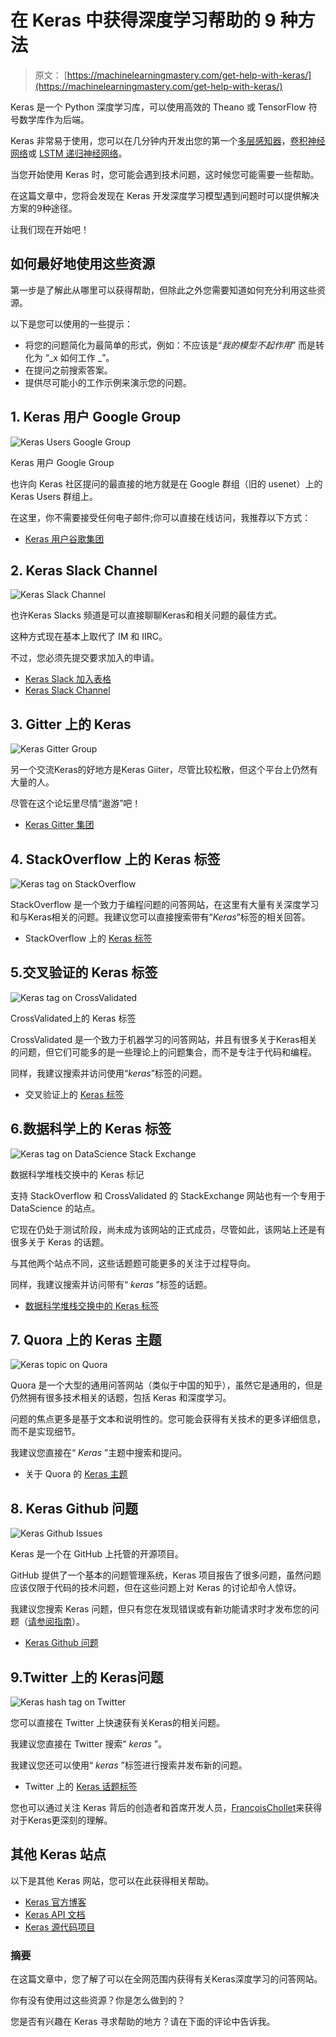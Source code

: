 # 在 Keras 中获得深度学习帮助的 9 种方法

> 原文： [https://machinelearningmastery.com/get-help-with-keras/](https://machinelearningmastery.com/get-help-with-keras/)

Keras 是一个 Python 深度学习库，可以使用高效的 Theano 或 TensorFlow 符号数学库作为后端。

Keras 非常易于使用，您可以在几分钟内开发出您的第一个[多层感知器](http://machinelearningmastery.com/tutorial-first-neural-network-python-keras/)，[卷积神经网络](http://machinelearningmastery.com/handwritten-digit-recognition-using-convolutional-neural-networks-python-keras/)或 [LSTM 递归神经网络](http://machinelearningmastery.com/time-series-prediction-lstm-recurrent-neural-networks-python-keras/)。

当您开始使用 Keras 时，您可能会遇到技术问题，这时候您可能需要一些帮助。

在这篇文章中，您将会发现在 Keras 开发深度学习模型遇到问题时可以提供解决方案的9种途径。

让我们现在开始吧！

## 如何最好地使用这些资源

第一步是了解此从哪里可以获得帮助，但除此之外您需要知道如何充分利用这些资源。

以下是您可以使用的一些提示：

*   将您的问题简化为最简单的形式，例如：不应该是“_我的模型不起作用_” 而是转化为 “_x 如何工作 _”。
*   在提问之前搜索答案。
*   提供尽可能小的工作示例来演示您的问题。

## 1\. Keras 用户 Google Group

![Keras Users Google Group](img/1370ade3cc9bd5feb94a1be0c1c87369.png)

Keras 用户 Google Group

也许向 Keras 社区提问的最直接的地方就是在 Google 群组（旧的 usenet）上的 Keras Users 群组上。

在这里，你不需要接受任何电子邮件;你可以直接在线访问，我推荐以下方式：

*   [Keras 用户谷歌集团](https://groups.google.com/forum/#!forum/keras-users)

## 2\. Keras Slack Channel

![Keras Slack Channel](img/07aad7228d9e13432d15e81820ae2199.png)


也许Keras Slacks 频道是可以直接聊聊Keras和相关问题的最佳方式。

这种方式现在基本上取代了 IM 和 IIRC。

不过，您必须先提交要求加入的申请。

*   [Keras Slack 加入表格](https://keras-slack-autojoin.herokuapp.com/)
*   [Keras Slack Channel](https://kerasteam.slack.com/)

## 3\. Gitter 上的 Keras

![Keras Gitter Group](img/95f6701c22073478af5f7e8f88aaf8b5.png)



另一个交流Keras的好地方是Keras Giiter，尽管比较松散，但这个平台上仍然有大量的人。

尽管在这个论坛里尽情“遨游”吧！

*   [Keras Gitter 集团](https://gitter.im/Keras-io/Lobby#)

## 4\. StackOverflow 上的 Keras 标签

![Keras tag on StackOverflow](img/30e6e1be6cd09de3ce9d725b9ca33188.png)



StackOverflow 是一个致力于编程问题的问答网站，在这里有大量有关深度学习和与Keras相关的问题。我建议您可以直接搜索带有“_Keras_”标签的相关回答。

*   StackOverflow 上的 [Keras 标签](https://stackoverflow.com/questions/tagged/keras)

## 5.交叉验证的 Keras 标签

![Keras tag on CrossValidated](img/6074ebf72c384434cedd2411d8a7f962.png)

CrossValidated上的 Keras 标签

CrossValidated 是一个致力于机器学习的问答网站，并且有很多关于Keras相关的问题，但它们可能多的是一些理论上的问题集合，而不是专注于代码和编程。

同样，我建议搜索并访问使用“_keras_”标签的问题。

*   交叉验证上的 [Keras 标签](https://stats.stackexchange.com/questions/tagged/keras)

## 6.数据科学上的 Keras 标签

![Keras tag on DataScience Stack Exchange](img/e0d34ef7b223c8edb1e2ec490aa2c563.png)

数据科学堆栈交换中的 Keras 标记

支持 StackOverflow 和 CrossValidated 的 StackExchange 网站也有一个专用于 DataScience 的站点。

它现在仍处于测试阶段，尚未成为该网站的正式成员，尽管如此，该网站上还是有很多关于 Keras 的话题。

与其他两个站点不同，这些话题题可能更多的关注于过程导向。

同样，我建议搜索并访问带有“ _keras_ ”标签的话题。

*   [数据科学堆栈交换中的 Keras 标签](https://datascience.stackexchange.com/questions/tagged/keras)

## 7\. Quora 上的 Keras 主题

![Keras topic on Quora](img/1f56d629c36a38157a077936baca1aee.png)


Quora 是一个大型的通用问答网站（类似于中国的知乎），虽然它是通用的，但是仍然拥有很多技术相关的话题，包括 Keras 和深度学习。

问题的焦点更多是基于文本和说明性的。您可能会获得有关技术的更多详细信息，而不是实现细节。

我建议您直接在“ _Keras_ ”主题中搜索和提问。

*   关于 Quora 的 [Keras 主题](https://www.quora.com/topic/Keras)

## 8\. Keras Github 问题

![Keras Github Issues](img/f1e85b455ad088df5051e012c2c57db8.png)


Keras 是一个在 GitHub 上托管的开源项目。

GitHub 提供了一个基本的问题管理系统，Keras 项目报告了很多问题，虽然问题应该仅限于代码的技术问题，但在这些问题上对 Keras 的讨论却令人惊讶。

我建议您搜索 Keras 问题，但只有您在发现错误或有新功能请求时才发布您的问题（[请参阅指南](https://github.com/fchollet/keras/blob/master/CONTRIBUTING.md)）。

*   [Keras Github 问题](https://github.com/fchollet/keras/issues)

## 9\.Twitter 上的 Keras问题

![Keras hash tag on Twitter](img/dcf7adb1cfb7d2e4d2acfe7acb62f171.png)


您可以直接在 Twitter 上快速获有关Keras的相关问题。

我建议您直接在 Twitter 搜索“ _keras_ ”。

我建议您还可以使用“ _keras_ ”标签进行搜索并发布新的问题。

*   Twitter 上的 [Keras 话题标签](https://twitter.com/hashtag/keras)

您也可以通过关注 Keras 背后的创造者和首席开发人员，[FrançoisChollet](https://twitter.com/fchollet)来获得对于Keras更深刻的理解。

## 其他 Keras 站点

以下是其他 Keras 网站，您可以在此获得相关帮助。

*   [Keras 官方博客](https://blog.keras.io/)
*   [Keras API 文档](https://keras.io/)
*   [Keras 源代码项目](https://github.com/fchollet/keras)

### 摘要

在这篇文章中，您了解了可以在全网范围内获得有关Keras深度学习的问答网站。

你有没有使用过这些资源？你是怎么做到的？

您是否有兴趣在 Keras 寻求帮助的地方？请在下面的评论中告诉我。